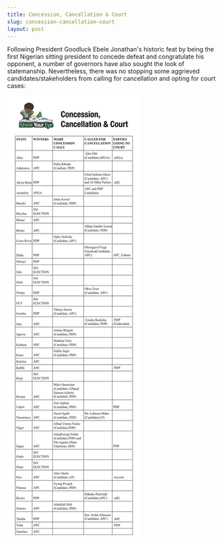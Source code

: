 ```yaml
---
title: Concession, Cancellation & Court
slug: concession-cancellation-court
layout: post
---
```


Following President Goodluck Ebele Jonathan's historic feat by being the first Nigerian sitting president to concede defeat and congratulate his opponent, a number of governors have also sought the look of statemanship. Nevertheless, there was no stopping some aggrieved candidates/stakeholders from calling for cancellation and opting for court cases:

![Calls-concession-cancellation-court](/media_root/file_archive/Concession_Cancellation_and_Courts.jpg "Calls (Concession, Cancellation and Court)")
